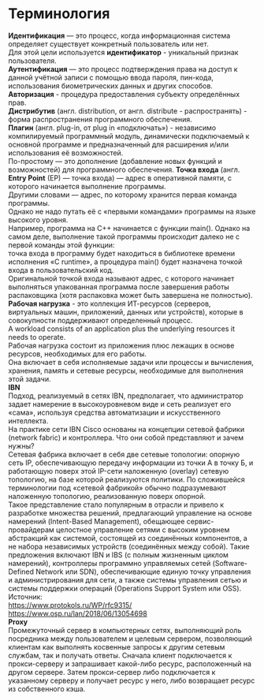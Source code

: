 # Терминология
**Идентификация** — это процесс, когда информационная система определяет существует конкретный пользователь или нет.<br>
Для этой цели используется **идентификатор** - уникальный признак пользователя.<br>
**Аутентификация** — это процесс подтверждения права на доступ к данной учётной записи с помощью ввода пароля, пин-кода, использования биометрических данных и других способов.<br>
**Авторизация** - процедура предоставления субъекту определённых прав.<br>
**Дистрибутив** (англ. distribution, от англ. distribute - распространять) - форма распространения программного обеспечения.<br>
**Плагин** (англ. plug-in, от plug in «подключать») - независимо компилируемый программный модуль, динамически подключаемый к основной программе и предназначенный для расширения и/или использования её возможностей.<br>
По-простому — это дополнение (добавление новых функций и возможностей) для программного обеспечения.
**Точка входа** (англ. **Entry Point** (EP) — точка входа) — адрес в оперативной памяти, с которого начинается выполнение программы.<br>
Другими словами — адрес, по которому хранится первая команда программы.<br>
Однако не надо путать её с «первыми командами» программы на языке высокого уровня.<br>
Например, программа на C++ начинается с функции main(). Однако на самом деле, выполнение такой программы происходит далеко не с первой команды этой функции:<br>
точка входа в программу будет находиться в библиотеке времени исполнения «C runtime», а процедура main() будет назначена точкой входа в пользовательский код.<br>
Оригинальной точкой входа называют адрес, с которого начинает выполняться упакованная программа после завершения работы распаковщика (хотя распаковка может быть завершена не полностью).<br>
**Рабочая нагрузка** - это коллекция ИТ-ресурсов (серверов, виртуальных машин, приложений, данных или устройств), которые в совокупности поддерживают определенный процесс.<br>
A workload consists of an application plus the underlying resources it needs to operate.<br>
Рабочая нагрузка состоит из приложения плюс лежащих в основе ресурсов, необходимых для его работы.<br>
Она включает в себя исполняемые задачи или процессы и вычисления, хранения, память и сетевые ресурсы, необходимые для выполнения этой задачи.<br>
**IBN**<br>
Подход, реализуемый в сетях IBN, предполагает, что администратор задает намерение в высокоуровневом виде и сеть реализует его «сама», используя средства автоматизации и искусственного интеллекта.<br>
На практике сети IBN Cisco основаны на концепции сетевой фабрики (network fabric) и контроллера. Что они собой представляют и зачем нужны?<br>
Сетевая фабрика включает в себя две сетевые топологии: опорную сеть IP, обеспечивающую передачу информации из точки А в точку Б, и работающую поверх этой IP-сети наложенную (overlay) сетевую топологию, на базе которой реализуются политики. По сложившейся терминологии под «сетевой фабрикой» обычно подразумевают наложенную топологию, реализованную поверх опорной.<br>
Такое представление стало популярным в отрасли и привело к разработке множества решений, предлагающий управление на основе намерений (Intent-Based Management), обещающее сервис-провайдерам целостное управление сетями с высоким уровнем абстракций как системой, состоящей из соединённых компонентов, а не набора независимых устройств (соединённых между собой). Такие предложения включают IBN и IBS (с полным жизненным циклом намерений), контроллеры программно управляемых сетей (Software-Defined Network или SDN), обеспечивающие единую точку управления и администрирования для сети, а также системы управления сетью и системы поддержки операций (Operations Support System или OSS).<br>
Источник:<br>
https://www.protokols.ru/WP/rfc9315/<br>
https://www.osp.ru/lan/2018/06/13054698<br>
**Proxy**<br>
Промежуточный сервер в компьютерных сетях, выполняющий роль посредника между пользователем и целевым сервером, позволяющий клиентам как выполнять косвенные запросы к другим сетевым службам, так и получать ответы. Сначала клиент подключается к прокси-серверу и запрашивает какой-либо ресурс, расположенный на другом сервере. Затем прокси-сервер либо подключается к указанному серверу и получает ресурс у него, либо возвращает ресурс из собственного кэша.


